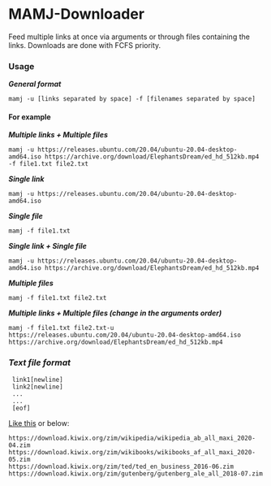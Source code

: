 # MAMJ-Downloader
Feed multiple links at once via arguments or through files containing the links. Downloads are done with FCFS priority.  

### Usage
***General format***
  
	mamj -u [links separated by space] -f [filenames separated by space]
 
#### For example
***Multiple links + Multiple files***
 
	mamj -u https://releases.ubuntu.com/20.04/ubuntu-20.04-desktop-amd64.iso https://archive.org/download/ElephantsDream/ed_hd_512kb.mp4 -f file1.txt file2.txt
	
***Single link***
  
 	mamj -u https://releases.ubuntu.com/20.04/ubuntu-20.04-desktop-amd64.iso
	
***Single file***
 	
 	mamj -f file1.txt
	
***Single link + Single file***
 	
 	mamj -u https://releases.ubuntu.com/20.04/ubuntu-20.04-desktop-amd64.iso https://archive.org/download/ElephantsDream/ed_hd_512kb.mp4
	
***Multiple files***
	
 	mamj -f file1.txt file2.txt
	
***Multiple links + Multiple files (change in the arguments order)***
 
	mamj -f file1.txt file2.txt-u https://releases.ubuntu.com/20.04/ubuntu-20.04-desktop-amd64.iso https://archive.org/download/ElephantsDream/ed_hd_512kb.mp4 
	
	
  
  ### ***Text file format***
  
     link1[newline]
     link2[newline]
     ...
     ...
     [eof]
  
  [Like this](https://github.com/dev7060/springer-direct-download-links/blob/master/links.txt) or below:
  
  
  	https://download.kiwix.org/zim/wikipedia/wikipedia_ab_all_maxi_2020-04.zim
  	https://download.kiwix.org/zim/wikibooks/wikibooks_af_all_maxi_2020-05.zim
  	https://download.kiwix.org/zim/ted/ted_en_business_2016-06.zim
  	https://download.kiwix.org/zim/gutenberg/gutenberg_ale_all_2018-07.zim
	
	

